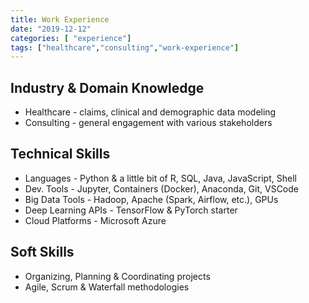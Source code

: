 ```yaml
---
title: Work Experience
date: "2019-12-12"
categories: [ "experience"]
tags: ["healthcare","consulting","work-experience"]
---
```


## Industry & Domain Knowledge
* Healthcare - claims, clinical and demographic data modeling
* Consulting - general engagement with various stakeholders

## Technical Skills
* Languages - Python & a little bit of R, SQL, Java, JavaScript, Shell
* Dev. Tools - Jupyter, Containers (Docker), Anaconda, Git, VSCode
* Big Data Tools - Hadoop, Apache (Spark, Airflow, etc.), GPUs
* Deep Learning APIs - TensorFlow & PyTorch starter
* Cloud Platforms - Microsoft Azure

## Soft Skills
* Organizing, Planning & Coordinating projects
* Agile, Scrum & Waterfall methodologies